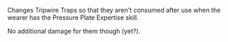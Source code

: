 Changes Tripwire Traps so that they aren't consumed after use when the wearer has the Pressure Plate Expertise skill.

No additional damage for them though (yet?).